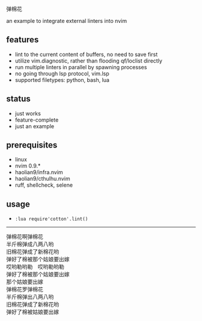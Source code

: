 弹棉花


an example to integrate external linters into nvim

## features
* lint to the current content of buffers, no need to save first
* utilize vim.diagnostic, rather than flooding qf/loclist directly
* run multiple linters in parallel by spawning processes
* no going through lsp protocol, vim.lsp
* supported filetypes: python, bash, lua

## status
* just works
* feature-complete
* just an example

## prerequisites
* linux
* nvim 0.9.*
* haolian9/infra.nvim
* haolian9/cthulhu.nvim
* ruff, shellcheck, selene

## usage
* `:lua require'cotton'.lint()`

---

弹棉花啊弹棉花  
半斤棉弹成八两八哟  
旧棉花弹成了新棉花哟  
弹好了棉被那个姑娘要出嫁  
哎哟勒哟勒　哎哟勒哟勒  
弹好了棉被那个姑娘要出嫁  
那个姑娘要出嫁  
弹棉花罗弹棉花  
半斤棉弹出八两八哟  
旧棉花弹成了新棉花哟  
弹好了棉被姑娘要出嫁  
